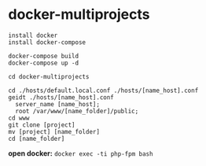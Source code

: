 # docker-multiprojects
```
install docker
install docker-compose

docker-compose build
docker-compose up -d

cd docker-multiprojects

cd ./hosts/default.local.conf ./hosts/[name_host].conf
geidt ./hosts/[name_host].conf
  server_name [name_host];
  root /var/www/[name_folder]/public;
cd www
git clone [project]
mv [project] [name_folder]
cd [name_folder]
```
**open docker:** `docker exec -ti php-fpm bash`
